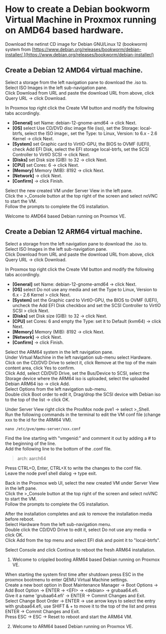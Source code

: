 # How to create a Debian bookworm Virtual Machine in Proxmox running on AMD64 based hardware.
Download the netinst CD image for Debian GNU/Linux 12 (bookworm) system from [https://www.debian.org/releases/bookworm/debian-installer/.](https://www.debian.org/releases/bookworm/debian-installer/)


## Create a Debian 12 AMD64 virtual machine.
Select a storage from the left navigation pane to download the .iso to.<br>
Select ISO Images in the left sub-navigation pane.<br>
Click Download from URL and paste the download URL from above, click Query URL -> click Download.<br>

In Proxmox top right click the Create VM button and modify the following tabs accordingly.<br>
- <strong>[General]</strong> set Name: debian-12-gnome-amd64 -> click Next.<br>
- <strong>[OS]</strong> select Use CD/DVD disc image file (iso), set the Storage: local-btrfs, select the ISO image:, set the Type: to Linux, Version: to 6.x - 2.6 Kernel -> click Next.<br>
- <strong>[System]</strong> set Graphic card to VirtIO-GPU, the BIOS to OVMF (UEFI), check Add EFI Disk, select the EFI storage local-btrfs, set the SCSI Controller to VirtIO SCSI -> click Next.<br>
- <strong>[Disks]</strong> set Disk size (GIB): to 32 -> click Next.<br>
- <strong>[CPU]</strong> set Cores: 6 -> click Next.<br>
- <strong>[Memory]</strong> Memory (MIB): 8192 -> click Next.<br>
- <strong>[Network]</strong> -> click Next.<br>
- <strong>[Confirm]</strong> -> click Finish.<br>

Select the new created VM under Server View in the left pane.<br>
Click the >_Console button at the top right of the screen and select noVNC to start the VM.<br>
Follow the prompts to complete the OS installation.<br>

Welcome to AMD64 based Debian running on Proxmox VE.<br>


## Create a Debian 12 ARM64 virtual machine.
Select a storage from the left navigation pane to download the .iso to.<br>
Select ISO Images in the left sub-navigation pane.<br>
Click Download from URL and paste the download URL from above, click Query URL -> click Download.<br>

In Proxmox top right click the Create VM button and modify the following tabs accordingly.<br>
- <strong>[General]</strong> set Name: debian-12-gnome-amd64 -> click Next.<br>
- <strong>[OS]</strong> select Do not use any media and set the Type to Linux, Version to 6.x - 2.6 Kernel > click Next.<br>
- <strong>[System]</strong> set the Graphic card to VirtIO-GPU, the BIOS to OVMF (UEFI), uncheck the Add EFI Disk checkbox and set the SCSI Controller to VirtIO SCSI > click Next.<br>
- <strong>[Disks]</strong> set Disk size (GIB): to 32 -> click Next.<br>
- <strong>[CPU]</strong> set Cores: 6  and empty the Type: set it to Default (kvm64) -> click Next.<br>
- <strong>[Memory]</strong> Memory (MIB): 8192 -> click Next.<br>
- <strong>[Network]</strong> -> click Next.<br>
- <strong>[Confirm]</strong> -> click Finish.<br>

Select the ARM64 system in the left navigation pane.<br>
Under Virtual Machine in the left navigation sub-menu select Hardware.<br>
Click on the CD/DVD Drive to select it, click Remove at the top of the main content area, click Yes to confirm.<br>
Click Add, select CD/DVD Drive, set the Bus/Device to SCSI, select the Storage device where the ARM64 iso is uploaded, select the uploaded Debian ARM64 iso -> click Add.<br>
Select Options from the left navigation sub-menu.<br>
Double click Boot order to edit it, Drag/drop the SCSI device with Debian iso to the top of the list -> click OK.<br>

Under Server View right click the ProxMox node pve1 -> select >_Shell.<br>
Run the following commands in the terminal to edit the VM conf file (change xxx to the id for the ARM64 VM).<br>
```shell
nano /etc/pve/qemu-server/xxx.conf
```
Find the line starting with "vmgenid:" and comment it out by adding a # to the beginning of the line.<br>
Add the following line to the bottom of the .conf file.<br>
> arch: aarch64

Press CTRL+O, Enter, CTRL+X to write the changes to the conf file.<br>
Leave the node pve1 shell dialog -> type exit.<br>

Back in the Proxmox web UI, select the new created VM under Server View in the left pane.<br>
Click the >_Console button at the top right of the screen and select noVNC to start the VM.<br>
Follow the prompts to complete the OS installation.<br>

After the installation completes and ask to remove the installation media before reboot.<br>
Select Hardware from the left sub-navigation menu.<br>
Double click the CD/DVD Drive to edit it, select Do not use any media -> click OK.<br>
Click Add from the top menu and select EFI disk and point it to "local-btrfs".<br>

Select Console and click Continue to reboot the fresh ARM64 installation.<br>

1. Welcome to crippled booting ARM64 based Debian running on Proxmox VE.<br>

When starting the system first time after shutdown press ESC in the proxmox bootmenu to enter QEMU Virtual Machine settings.<br>
Create a new boot option in Boot Maintenance Manager -> Boot Options -> Add Boot Option -> ENTER -> \<EFI> -> \<debian> -> grubaa64.efi.<br>
Give it a name 'grubaa64.efi' -> ENTER -> Commit Changes and Exit.<br>
Select Change Boot Order -> ENTER -> use arrow keys to select the entry with grubaa64.efi, use SHIFT & + to move it to the top of the list and press ENTER -> Commit Changes and Exit.<br>
Press ESC -> ESC -> Reset to reboot and start the ARM64 VM.<br>

2. Welcome to ARM64 based Debian running on Proxmox VE.

